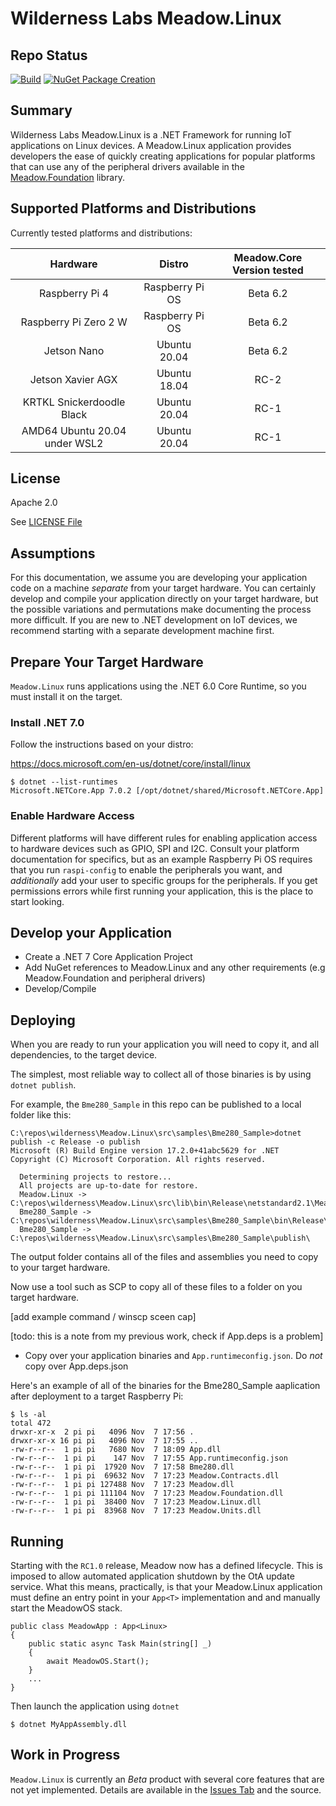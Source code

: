 # Wilderness Labs Meadow.Linux

## Repo Status

[![Build](https://github.com/WildernessLabs/Meadow.Linux/actions/workflows/build.yml/badge.svg)](https://github.com/WildernessLabs/Meadow.Linux/actions/workflows/build.yml)
[![NuGet Package Creation](https://github.com/WildernessLabs/Meadow.Linux/actions/workflows/package.yml/badge.svg)](https://github.com/WildernessLabs/Meadow.Linux/actions/workflows/package.yml)

## Summary

Wilderness Labs Meadow.Linux is a .NET Framework for running IoT applications on Linux devices. A Meadow.Linux application provides developers the ease of quickly creating applications for popular platforms that can use any of the peripheral drivers available in the [Meadow.Foundation](https://github.com/WildernessLabs/Meadow.Foundation) library.

## Supported Platforms and Distributions

Currently tested platforms and distributions:

| Hardware | Distro | Meadow.Core Version tested |
| :---: | :---: | :---: |
| Raspberry Pi 4 | Raspberry Pi OS | Beta 6.2 |
| Raspberry Pi Zero 2 W | Raspberry Pi OS | Beta 6.2 |
| Jetson Nano | Ubuntu 20.04 | Beta 6.2 |
| Jetson Xavier AGX | Ubuntu 18.04 | RC-2 |
| KRTKL Snickerdoodle Black | Ubuntu 20.04 | RC-1 |
| AMD64 Ubuntu 20.04 under WSL2  | Ubuntu 20.04 | RC-1 |

## License

Apache 2.0

See [LICENSE File](/LICENSE)

## Assumptions

For this documentation, we assume you are developing your application code on a machine *separate* from your target hardware.  You can certainly develop and compile your application directly on your target hardware, but the possible variations and permutations make documenting the process more difficult. If you are new to .NET development on IoT devices, we recommend starting with a separate development machine first.

## Prepare Your Target Hardware

`Meadow.Linux` runs applications using the .NET 6.0 Core Runtime, so you must install it on the target.

### Install .NET 7.0

Follow the instructions based on your distro:

https://docs.microsoft.com/en-us/dotnet/core/install/linux

```console
$ dotnet --list-runtimes
Microsoft.NETCore.App 7.0.2 [/opt/dotnet/shared/Microsoft.NETCore.App]
```

### Enable Hardware Access

Different platforms will have different rules for enabling application access to hardware devices such as GPIO, SPI and I2C. Consult your platform documentation for specifics, but as an example Raspberry Pi OS requires that you run `raspi-config` to enable the peripherals you want, and *additionally* add your user to specific groups for the peripherals.  If you get permissions errors while first running your application, this is the place to start looking.

## Develop your Application

- Create a .NET 7 Core Application Project
- Add NuGet references to Meadow.Linux and any other requirements (e.g Meadow.Foundation and peripheral drivers)
- Develop/Compile 

## Deploying

When you are ready to run your application you will need to copy it, and all dependencies, to the target device.

The simplest, most reliable way to collect all of those binaries is by using `dotnet publish`.

For example, the `Bme280_Sample` in this repo can be published to a local folder like this:

```console
C:\repos\wilderness\Meadow.Linux\src\samples\Bme280_Sample>dotnet publish -c Release -o publish
Microsoft (R) Build Engine version 17.2.0+41abc5629 for .NET
Copyright (C) Microsoft Corporation. All rights reserved.

  Determining projects to restore...
  All projects are up-to-date for restore.
  Meadow.Linux -> C:\repos\wilderness\Meadow.Linux\src\lib\bin\Release\netstandard2.1\Meadow.Linux.dll
  Bme280_Sample -> C:\repos\wilderness\Meadow.Linux\src\samples\Bme280_Sample\bin\Release\net7.0\App.dll
  Bme280_Sample -> C:\repos\wilderness\Meadow.Linux\src\samples\Bme280_Sample\publish\
``` 

The output folder contains all of the files and assemblies you need to copy to your target hardware.

Now use a tool such as SCP to copy all of these files to a folder on you target hardware.

[add example command / winscp sceen cap]

[todo: this is a note from my previous work, check if App.deps is a problem]
- Copy over your application binaries and `App.runtimeconfig.json`.  Do *not* copy over App.deps.json

Here's an example of all of the binaries for the Bme280_Sample aaplication after deployment to a target Raspberry Pi:

```console
$ ls -al
total 472
drwxr-xr-x  2 pi pi   4096 Nov  7 17:56 .
drwxr-xr-x 16 pi pi   4096 Nov  7 17:55 ..
-rw-r--r--  1 pi pi   7680 Nov  7 18:09 App.dll
-rw-r--r--  1 pi pi    147 Nov  7 17:55 App.runtimeconfig.json
-rw-r--r--  1 pi pi  17920 Nov  7 17:58 Bme280.dll
-rw-r--r--  1 pi pi  69632 Nov  7 17:23 Meadow.Contracts.dll
-rw-r--r--  1 pi pi 127488 Nov  7 17:23 Meadow.dll
-rw-r--r--  1 pi pi 111104 Nov  7 17:23 Meadow.Foundation.dll
-rw-r--r--  1 pi pi  38400 Nov  7 17:23 Meadow.Linux.dll
-rw-r--r--  1 pi pi  83968 Nov  7 17:23 Meadow.Units.dll
```

## Running

Starting with the `RC1.0` release, Meadow now has a defined lifecycle.  This is imposed to allow automated application shutdown by the OtA update service. What this means, practically, is that your Meadow.Linux application must define an entry point in your `App<T>` implementation and and manually start the MeadowOS stack.

```console
public class MeadowApp : App<Linux>
{
    public static async Task Main(string[] _)
    {
        await MeadowOS.Start();
    }
    ...
}
```

Then launch the application using `dotnet`

```console
$ dotnet MyAppAssembly.dll
```
 
## Work in Progress

`Meadow.Linux` is currently an *Beta* product with several core features that are not yet implemented. Details are available in the [Issues Tab](https://github.com/WildernessLabs/Meadow.Linux/issues) and the source.
